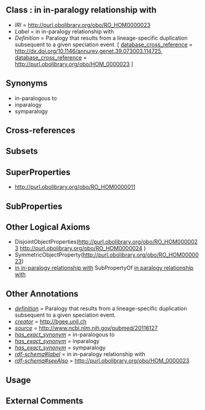 
## Class : in in-paralogy relationship with

 * *IRI* = http://purl.obolibrary.org/obo/RO_HOM0000023
 * *Label* = in in-paralogy relationship with
 * *Definition* = Paralogy that results from a lineage-specific duplication subsequent to a given speciation event. [ [database_cross_reference](../../ef/oboInOwl#hasDbXref.md) = http://dx.doi.org/10.1146/annurev.genet.39.073003.114725, [database_cross_reference](../../ef/oboInOwl#hasDbXref.md) = http://purl.obolibrary.org/obo/HOM_0000023 ]

## Synonyms

 * in-paralogous to
 * inparalogy
 * symparalogy

## Cross-references


## Subsets


## SuperProperties

 * <http://purl.obolibrary.org/obo/RO_HOM0000011>

## SubProperties


## Other Logical Axioms

 * DisjointObjectProperties(<http://purl.obolibrary.org/obo/RO_HOM0000023> <http://purl.obolibrary.org/obo/RO_HOM0000024> )
 * SymmetricObjectProperty(<http://purl.obolibrary.org/obo/RO_HOM0000023>)
 * [in in-paralogy relationship with](../../RO/23/RO_HOM0000023.md) SubPropertyOf [in paralogy relationship with](../../RO/11/RO_HOM0000011.md)

## Other Annotations

 * *[definition](../../IAO/15/IAO_0000115.md)* = Paralogy that results from a lineage-specific duplication subsequent to a given speciation event.
 * *[creator](../../or/creator.md)* = http://bgee.unil.ch
 * *[source](../../ce/source.md)* = http://www.ncbi.nlm.nih.gov/pubmed/20116127
 * *[has_exact_synonym](../../ym/oboInOwl#hasExactSynonym.md)* = in-paralogous to
 * *[has_exact_synonym](../../ym/oboInOwl#hasExactSynonym.md)* = inparalogy
 * *[has_exact_synonym](../../ym/oboInOwl#hasExactSynonym.md)* = symparalogy
 * *[rdf-schema#label](../../el/rdf-schema#label.md)* = in in-paralogy relationship with
 * *[rdf-schema#seeAlso](../../so/rdf-schema#seeAlso.md)* = http://purl.obolibrary.org/obo/HOM_0000023

## Usage


## External Comments


